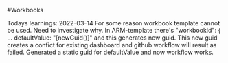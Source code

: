 #Workbooks

Todays learnings:
2022-03-14
For some reason workbook template cannot be used. Need to investigate why.
In ARM-template there's "workbookId": { ... defaultValue: "[newGuid()]" and this generates new guid.
This new guid creates a confict for existing dashboard and github workflow will result as failed.
Generated a static guid for defaultValue and now workflow works. 